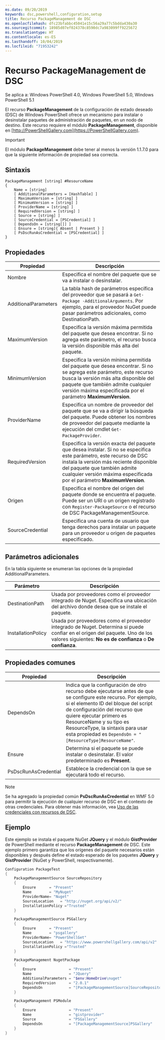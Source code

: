```yaml
---
ms.date: 09/20/2019
keywords: dsc,powershell,configuration,setup
title: Recurso PackageManagement de DSC
ms.openlocfilehash: dfc23bfabbc45041e15c56a29a77c5bdda430a30
ms.sourcegitcommit: 18985d07ef024378c8590dc7a983099ff9225672
ms.translationtype: HT
ms.contentlocale: es-ES
ms.lasthandoff: 10/04/2019
ms.locfileid: "71953242"
---
```

# <a name="dsc-packagemanagement-resource"></a>Recurso PackageManagement de DSC

Se aplica a: Windows PowerShell 4.0, Windows PowerShell 5.0, Windows PowerShell 5.1

El recurso **PackageManagement** de la configuración de estado deseado (DSC) de Windows PowerShell ofrece un mecanismo para instalar o desinstalar paquetes de administración de paquetes, en un nodo de destino. Este recurso requiere el módulo **PackageManagement**, disponible en [http://PowerShellGallery.com](https://PowerShellGallery.com).

> [!IMPORTANT]
> El módulo **PackageManagement** debe tener al menos la versión 1.1.7.0 para que la siguiente información de propiedad sea correcta.

## <a name="syntax"></a>Sintaxis

```Syntax
PackageManagement [string] #ResourceName
{
    Name = [string]
    [ AdditionalParameters = [HashTable] ]
    [ MaximumVersion = [string] ]
    [ MinimumVersion = [string] ]
    [ ProviderName = [string] ]
    [ RequiredVersion = [string] ]
    [ Source = [string] ]
    [ SourceCredential = [PSCredential] ]
    [ DependsOn = [string[]] ]
    [ Ensure = [string]{ Absent | Present } ]
    [ PsDscRunAsCredential = [PSCredential] ]
}
```

## <a name="properties"></a>Propiedades

|Propiedad |Descripción |
|---|---|
|Nombre |Especifica el nombre del paquete que se va a instalar o desinstalar. |
|AdditionalParameters |La tabla hash de parámetros específica del proveedor que se pasará a `Get-Package -AdditionalArguments`. Por ejemplo, para el proveedor NuGet puede pasar parámetros adicionales, como DestinationPath. |
|MaximumVersion |Especifica la versión máxima permitida del paquete que desea encontrar. Si no agrega este parámetro, el recurso busca la versión disponible más alta del paquete. |
|MinimumVersion |Especifica la versión mínima permitida del paquete que desea encontrar. Si no se agrega este parámetro, este recurso busca la versión más alta disponible del paquete que también admite cualquier versión máxima especificada por el parámetro **MaximumVersion**. |
|ProviderName |Especifica un nombre de proveedor del paquete que se va a dirigir la búsqueda del paquete. Puede obtener los nombres de proveedor del paquete mediante la ejecución del cmdlet `Get-PackageProvider`. |
|RequiredVersion |Especifica la versión exacta del paquete que desea instalar. Si no se especifica este parámetro, este recurso de DSC instala la versión más reciente disponible del paquete que también admite cualquier versión máxima especificada por el parámetro **MaximumVersion**. |
|Origen |Especifica el nombre del origen del paquete donde se encuentra el paquete. Puede ser un URI o un origen registrado con `Register-PackageSource` o el recurso de DSC PackageManagementSource. |
|SourceCredential |Especifica una cuenta de usuario que tenga derechos para instalar un paquete para un proveedor u origen de paquetes especificado. |

## <a name="additional-parameters"></a>Parámetros adicionales

En la tabla siguiente se enumeran las opciones de la propiedad AdditionalParameters.

|Parámetro |Descripción |
|---|---|
|DestinationPath |Usada por proveedores como el proveedor integrado de Nuget. Especifica una ubicación del archivo donde desea que se instale el paquete. |
|InstallationPolicy |Usada por proveedores como el proveedor integrado de Nuget. Determina si puede confiar en el origen del paquete. Uno de los valores siguientes: **No es de confianza** o **De confianza**. |

## <a name="common-properties"></a>Propiedades comunes

|Propiedad |Descripción |
|---|---|
|DependsOn |Indica que la configuración de otro recurso debe ejecutarse antes de que se configure este recurso. Por ejemplo, si el elemento ID del bloque del script de configuración del recurso que quiere ejecutar primero es ResourceName y su tipo es ResourceType, la sintaxis para usar esta propiedad es `DependsOn = "[ResourceType]ResourceName"`. |
|Ensure |Determina si el paquete se puede instalar o desinstalar. El valor predeterminado es **Present**. |
|PsDscRunAsCredential |Establece la credencial con la que se ejecutará todo el recurso. |

> [!NOTE]
> Se ha agregado la propiedad común **PsDscRunAsCredential** en WMF 5.0 para permitir la ejecución de cualquier recurso de DSC en el contexto de otras credenciales. Para obtener más información, vea [Uso de las credenciales con recursos de DSC](../../../configurations/runasuser.md).

## <a name="example"></a>Ejemplo

Este ejemplo se instala el paquete NuGet **JQuery** y el módulo **GistProvider** de PowerShell mediante el recurso **PackageManagement** de DSC. Este ejemplo primero garantiza que los orígenes del paquete necesarios están disponibles y después define el estado esperado de los paquetes **JQuery** y **GistProvider** (NuGet y PowerShell, respectivamente).

```powershell
Configuration PackageTest
{
    PackageManagementSource SourceRepository
    {
        Ensure      = "Present"
        Name        = "MyNuget"
        ProviderName= "Nuget"
        SourceLocation   = "http://nuget.org/api/v2/"
        InstallationPolicy ="Trusted"
    }

    PackageManagementSource PSGallery
    {
        Ensure      = "Present"
        Name        = "psgallery"
        ProviderName= "PowerShellGet"
        SourceLocation   = "https://www.powershellgallery.com/api/v2"
        InstallationPolicy ="Trusted"
    }

    PackageManagement NugetPackage
    {
        Ensure               = "Present"
        Name                 = "JQuery"
        AdditionalParameters = "$env:HomeDrive\nuget"
        RequiredVersion      = "2.0.1"
        DependsOn            = "[PackageManagementSource]SourceRepository"
    }

    PackageManagement PSModule
    {
        Ensure               = "Present"
        Name                 = "gistprovider"
        Source               = "PSGallery"
        DependsOn            = "[PackageManagementSource]PSGallery"
    }
}
```